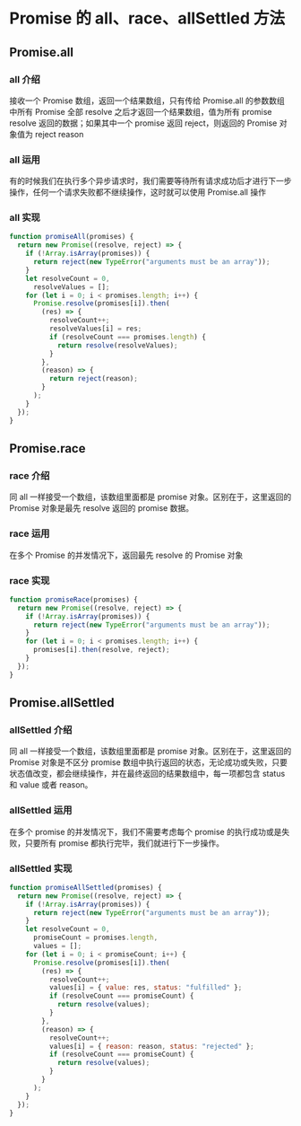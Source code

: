 # Promise 的 all、race、allSettled 方法

## Promise.all

### all 介绍

接收一个 Promise 数组，返回一个结果数组，只有传给 Promise.all 的参数数组中所有 Promise 全部 resolve 之后才返回一个结果数组，值为所有 promise resolve 返回的数据；如果其中一个 promise 返回 reject，则返回的 Promise 对象值为 reject reason

### all 运用

有的时候我们在执行多个异步请求时，我们需要等待所有请求成功后才进行下一步操作，任何一个请求失败都不继续操作，这时就可以使用 Promise.all 操作

### all 实现

```js
function promiseAll(promises) {
  return new Promise((resolve, reject) => {
    if (!Array.isArray(promises)) {
      return reject(new TypeError("arguments must be an array"));
    }
    let resolveCount = 0,
      resolveValues = [];
    for (let i = 0; i < promises.length; i++) {
      Promise.resolve(promises[i]).then(
        (res) => {
          resolveCount++;
          resolveValues[i] = res;
          if (resolveCount === promises.length) {
            return resolve(resolveValues);
          }
        },
        (reason) => {
          return reject(reason);
        }
      );
    }
  });
}
```

## Promise.race

### race 介绍

同 all 一样接受一个数组，该数组里面都是 promise 对象。区别在于，这里返回的 Promise 对象是最先 resolve 返回的 promise 数据。

### race 运用

在多个 Promise 的并发情况下，返回最先 resolve 的 Promise 对象

### race 实现

```js
function promiseRace(promises) {
  return new Promise((resolve, reject) => {
    if (!Array.isArray(promises)) {
      return reject(new TypeError("arguments must be an array"));
    }
    for (let i = 0; i < promises.length; i++) {
      promises[i].then(resolve, reject);
    }
  });
}
```

## Promise.allSettled

### allSettled 介绍

同 all 一样接受一个数组，该数组里面都是 promise 对象。区别在于，这里返回的 Promise 对象是不区分 promise 数组中执行返回的状态，无论成功或失败，只要状态值改变，都会继续操作，并在最终返回的结果数组中，每一项都包含 status 和 value 或者 reason。

### allSettled 运用

在多个 promise 的并发情况下，我们不需要考虑每个 promise 的执行成功或是失败，只要所有 promise 都执行完毕，我们就进行下一步操作。

### allSettled 实现

```js
function promiseAllSettled(promises) {
  return new Promise((resolve, reject) => {
    if (!Array.isArray(promises)) {
      return reject(new TypeError("arguments must be an array"));
    }
    let resolveCount = 0,
      promiseCount = promises.length,
      values = [];
    for (let i = 0; i < promiseCount; i++) {
      Promise.resolve(promises[i]).then(
        (res) => {
          resolveCount++;
          values[i] = { value: res, status: "fulfilled" };
          if (resolveCount === promiseCount) {
            return resolve(values);
          }
        },
        (reason) => {
          resolveCount++;
          values[i] = { reason: reason, status: "rejected" };
          if (resolveCount === promiseCount) {
            return resolve(values);
          }
        }
      );
    }
  });
}
```

